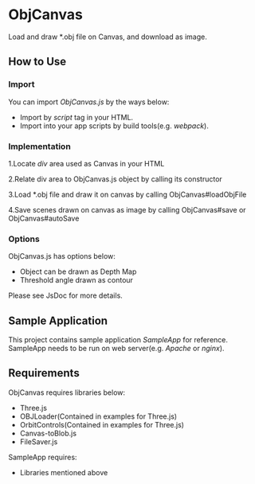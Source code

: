 # ObjCanvas
Load and draw *.obj file on Canvas, and download as image.

## How to Use

### Import
You can import _ObjCanvas.js_ by the ways below:
* Import by _script_ tag in your HTML.
* Import into your app scripts by build tools(e.g. _webpack_).

### Implementation
1.Locate _div_ area used as Canvas in your HTML

2.Relate div area to ObjCanvas.js object by calling its constructor

3.Load *.obj file and draw it on canvas by calling ObjCanvas#loadObjFile

4.Save scenes drawn on canvas as image by calling ObjCanvas#save or ObjCanvas#autoSave

### Options
ObjCanvas.js has options below:
* Object can be drawn as Depth Map
* Threshold angle drawn as contour

Please see JsDoc for more details.

## Sample Application
This project contains sample application _SampleApp_ for reference.<br>
SampleApp needs to be run on web server(e.g. _Apache_ or _nginx_).


## Requirements
ObjCanvas requires libraries below:
* Three.js
* OBJLoader(Contained in examples for Three.js)
* OrbitControls(Contained in examples for Three.js)
* Canvas-toBlob.js
* FileSaver.js

SampleApp requires:
* Libraries mentioned above
